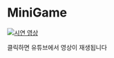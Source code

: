 # MiniGame

[![시연 영상](https://img.youtube.com/vi/wSNLpzsGs6E/0.jpg)](https://www.youtube.com/watch?v=wSNLpzsGs6E)

클릭하면 유튜브에서 영상이 재생됩니다
